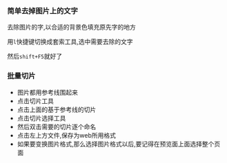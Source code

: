 ### 简单去掉图片上的文字
去除图片的字,以合适的背景色填充原先字的地方

用`l`快捷键切换成套索工具,选中需要去除的文字

然后`shift+F5`就好了

### 批量切片
- 图片都用参考线围起来
- 点击切片工具
- 点击上面的基于参考线的切片
- 点击切片选择工具
- 然后双击需要的切片逐个命名
- 点击左上方文件,保存为web所用格式
- 如果要变换图片格式,那么选择图片格式以后,要记得在预览面上面选择整个页面